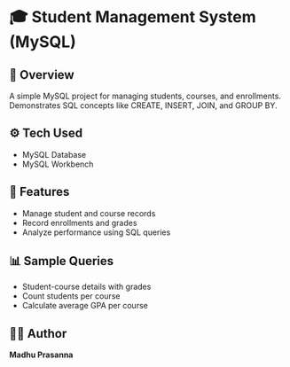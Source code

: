 # 🎓 Student Management System (MySQL)

## 📘 Overview
A simple MySQL project for managing students, courses, and enrollments.  
Demonstrates SQL concepts like CREATE, INSERT, JOIN, and GROUP BY.

## ⚙️ Tech Used
- MySQL Database
- MySQL Workbench

## 🚀 Features
- Manage student and course records
- Record enrollments and grades
- Analyze performance using SQL queries

## 📊 Sample Queries
- Student-course details with grades  
- Count students per course  
- Calculate average GPA per course  

## 🧑‍💻 Author
**Madhu Prasanna**
